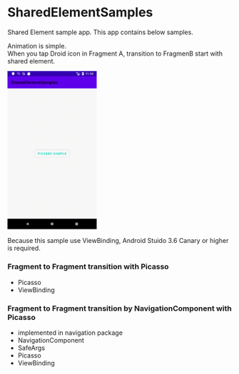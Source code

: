 # SharedElementSamples
Shared Element sample app. This app contains below samples.

Animation is simple. <br>
When you tap Droid icon in Fragment A, transition to FragmenB start with shared element.

<img src="https://github.com/n-seki/SharedElementSamples/blob/master/sharedElementPicasso.gif" width="200">

Because this sample use ViewBinding, Android Stuido 3.6 Canary or higher is required.

### Fragment to Fragment transition with Picasso
- Picasso
- ViewBinding

### Fragment to Fragment transition by NavigationComponent with Picasso
- implemented in navigation package
- NavigationComponent
- SafeArgs
- Picasso
- ViewBinding



